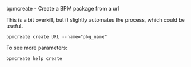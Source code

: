 bpmcreate - Create a BPM package from a url

This is a bit overkill, but it slightly automates the process, which
could be useful.

    bpmcreate create URL --name="pkg_name"

To see more parameters:

    bpmcreate help create
